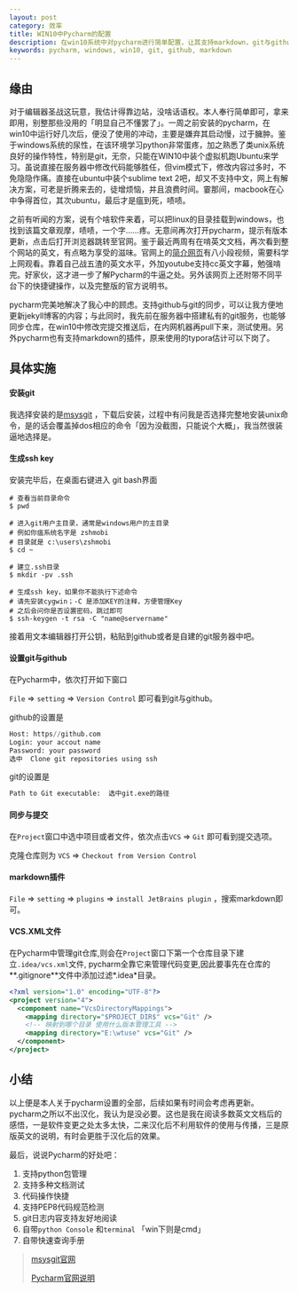 ```yaml
---
layout: post
category: 效率
title: WIN10中Pycharm的配置
description: 在win10系统中对pycharm进行简单配置，让其支持markdown，git与github，方便代码的管理
keywords: pycharm, windows, win10, git, github, markdown
---
```


## 缘由

对于编辑器圣战这玩意，我估计得靠边站，没啥话语权。本人奉行简单即可，拿来即用，别整那些没用的「明显自己不懂罢了」。一周之前安装的pycharm，在win10中运行好几次后，便没了使用的冲动，主要是嫌弃其启动慢，过于臃肿。鉴于windows系统的尿性，在该环境学习python非常蛋疼，加之熟悉了类unix系统良好的操作特性，特别是git，无奈，只能在WIN10中装个虚拟机跑Ubuntu来学习。虽说直接在服务器中修改代码能够胜任，但vim模式下，修改内容过多时，不免隐隐作痛。直接在ubuntu中装个sublime text 2吧，却又不支持中文，网上有解决方案，可老是折腾来去的，徒增烦恼，并且浪费时间。霎那间，macbook在心中争得首位，其次ubuntu，最后才是瘟到死，啧啧。

<!-- more -->

之前有听闻的方案，说有个啥软件来着，可以把linux的目录挂载到windows，也找到该篇文章观摩，啧啧，一个字……疼。无意间再次打开pycharm，提示有版本更新，点击后打开浏览器跳转至官网。鉴于最近两周有在啃英文文档，再次看到整个网站的英文，有点略为享受的滋味。官网上的[简介网页](http://www.jetbrains.com/pycharm/documentation/)有八小段视频，需要科学上网观看。靠着自己战五渣的英文水平，外加youtube支持cc英文字幕，勉强啃完。好家伙，这才进一步了解Pycharm的牛逼之处。另外该网页上还附带不同平台下的快捷键操作，以及完整版的官方说明书。

pycharm完美地解决了我心中的顾虑。支持github与git的同步，可以让我方便地更新jekyll博客的内容；与此同时，我先前在服务器中搭建私有的git服务，也能够同步仓库，在win10中修改完提交推送后，在内网机器再pull下来，测试使用。另外pycharm也有支持markdown的插件，原来使用的typora估计可以下岗了。

## 具体实施

#### 安装git

我选择安装的是[msysgit](https://git-for-windows.github.io) ，下载后安装，过程中有问我是否选择完整地安装unix命令，是的话会覆盖掉dos相应的命令「因为没截图，只能说个大概」，我当然很装逼地选择是。

#### 生成ssh key

安装完毕后，在桌面右键进入 git bash界面

```shell
# 查看当前目录命令
$ pwd

# 进入git用户主目录，通常是windows用户的主目录
# 例如你瘟系统名字是 zshmobi
# 目录就是 c:\users\zshmobi
$ cd ~

# 建立.ssh目录
$ mkdir -pv .ssh

# 生成ssh key，如果你不能执行下述命令
# 请先安装cygwin；-C 是添加KEY的注释，方便管理Key
# 之后会问你是否设置密码，跳过即可
$ ssh-keygen -t rsa -C "name@servername"
```

接着用文本编辑器打开公钥，粘贴到github或者是自建的git服务器中吧。

#### 设置git与github

在Pycharm中，依次打开如下窗口

`File` => `setting` => `Version Control` 即可看到git与github。

github的设置是

```python
Host: https//github.com
Login: your accout name
Password: your password
选中  Clone git repositories using ssh
```

git的设置是

```python
Path to Git executable:  选中git.exe的路径
```

#### 同步与提交

在`Project`窗口中选中项目或者文件，依次点击`VCS` => `Git`  即可看到提交选项。

克隆仓库则为 `VCS` => `Checkout from Version Control` 

#### markdown插件

`File` => `setting` => `plugins` => `install JetBrains plugin` ，搜索markdown即可。 

#### VCS.XML文件

在Pycharm中管理git仓库,则会在`Project`窗口下第一个仓库目录下建立`.idea/vcs.xml`文件, pycharm全靠它来管理代码变更,因此要事先在仓库的**.gitignore**文件中添加过滤*.idea*目录。

```xml
<?xml version="1.0" encoding="UTF-8"?>
<project version="4">
  <component name="VcsDirectoryMappings">
    <mapping directory="$PROJECT_DIR$" vcs="Git" />
    <!-- 映射到哪个目录 使用什么版本管理工具 -->
    <mapping directory="E:\wtuse" vcs="Git" />
  </component>
</project>
```

## 小结

以上便是本人关于pycharm设置的全部，后续如果有时间会考虑再更新。pycharm之所以不出汉化，我认为是没必要。这也是我在阅读多数英文文档后的感悟，一是软件变更之处太多太快，二来汉化后不利用软件的使用与传播，三是原版英文的说明，有时会更胜于汉化后的效果。

最后，说说Pycharm的好处吧：

1. 支持python包管理
2. 支持多种文档测试
3. 代码操作快捷
4. 支持PEP8代码规范检测
5. git日志内容支持友好地阅读
6. 自带`python Console` 和`terminal` 「win下则是cmd」
7. 自带快速查询手册

> [msysgit官网](https://git-for-windows.github.io)
>
> [Pycharm官网说明](http://www.jetbrains.com/pycharm/documentation/)


